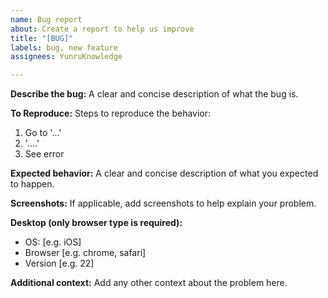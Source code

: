 ```yaml
---
name: Bug report
about: Create a report to help us improve
title: "[BUG]"
labels: bug, new feature
assignees: YunruKnowledge

---
```


**Describe the bug:**
A clear and concise description of what the bug is.

**To Reproduce:**
Steps to reproduce the behavior:
1. Go to '...'
2. '....'
3. See error

**Expected behavior:**
A clear and concise description of what you expected to happen.

**Screenshots:**
If applicable, add screenshots to help explain your problem.

**Desktop (only browser type is required):**
 - OS: [e.g. iOS]
 - Browser [e.g. chrome, safari]
 - Version [e.g. 22]

**Additional context:**
Add any other context about the problem here.
